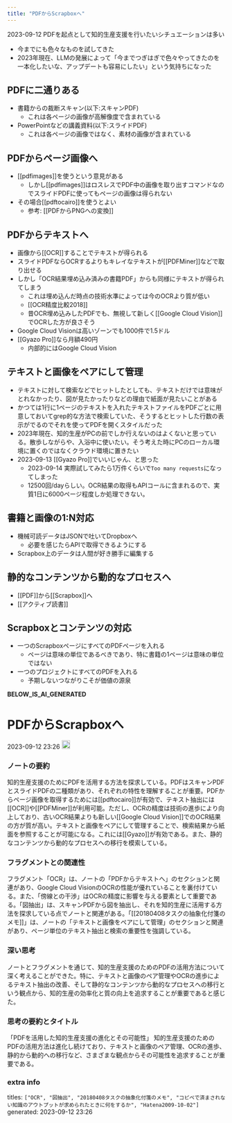 ```yaml
---
title: "PDFからScrapboxへ"
---
```


2023-09-12
PDFを起点として知的生産支援を行いたいシチュエーションは多い
- 今までにも色々なものを試してきた
- 2023年現在、LLMの発展によって「今までつぎはぎで色々やってきたのを一本化したいな、アップデートも容易にしたい」という気持ちになった

## PDFに二通りある
- 書籍からの裁断スキャン(以下:スキャンPDF)
    - これは各ページの画像が高解像度で含まれている
- PowerPointなどの講義資料(以下:スライドPDF)
    - これは各ページの画像ではなく、素材の画像が含まれている

## PDFからページ画像へ
- [[pdfimages]]を使うという意見がある
    - しかし[[pdfimages]]はロスレスでPDF中の画像を取り出すコマンドなのでスライドPDFに使ってもページの画像は得られない
- その場合[[pdftocairo]]を使うとよい
    - 参考: [[PDFからPNGへの変換]]

## PDFからテキストへ
- 画像から[[OCR]]することでテキストが得られる
- スライドPDFならOCRするよりもキレイなテキストが[[PDFMiner]]などで取り出せる
- しかし「OCR結果埋め込み済みの書籍PDF」からも同様にテキストが得られてしまう
    - これは埋め込んだ時点の技術水準によっては今のOCRより質が低い
    - [[OCR精度比較2018]]
    - 昔OCR埋め込みしたPDFでも、無視して新しく[[Google Cloud Vision]]でOCRした方が良さそう
- Google Cloud Visionは高いゾーンでも1000件で1.5ドル
- [[Gyazo Pro]]なら月額490円
    - 内部的にはGoogle Cloud Vision

## テキストと画像をペアにして管理
- テキストに対して検索などでヒットしたとしても、テキストだけでは意味がとれなかったり、図が見たかったりなどの理由で紙面が見たいことがある
- かつては1行に1ページのテキストを入れたテキストファイルをPDFごとに用意しておいてgrep的な方法で検索していた、そうするとヒットした行数の表示がでるのでそれを使ってPDFを開くスタイルだった
- 2023年現在、知的生産がPCの前でしか行えないのはよくないと思っている。散歩しながらや、入浴中に使いたい。そう考えた時にPCのローカル環境に置くのではなくクラウド環境に置きたい
- 2023-09-13 [[Gyazo Pro]]でいいじゃん、と思った
    - 2023-09-14 実際試してみたら1万件くらいで`Too many requests`になってしまった
    - 12500回/dayらしい。OCR結果の取得もAPIコールに含まれるので、実質1日に6000ページ程度しか処理できない。

## 書籍と画像の1:N対応
- 機械可読データはJSONで吐いてDropboxへ
    - 必要を感じたらAPIで取得できるようにする
- Scrapbox上のデータは人間が好き勝手に編集する

## 静的なコンテンツから動的なプロセスへ
- [[PDF]]から[[Scrapbox]]へ
- [[アクティブ読書]]

## Scrapboxとコンテンツの対応
- 一つのScrapboxページにすべてのPDFページを入れる
    - ページは意味の単位であるべきであり、特に書籍の1ページは意味の単位ではない
- 一つのプロジェクトにすべてのPDFを入れる
    - 予期しないつながりこそが価値の源泉


__BELOW_IS_AI_GENERATED__
# PDFからScrapboxへ
 2023-09-12 23:26 <img src='https://scrapbox.io/api/pages/nishio/omni/icon' alt='omni.icon' height="19.5"/>
### ノートの要約
知的生産支援のためにPDFを活用する方法を探求している。PDFはスキャンPDFとスライドPDFの二種類があり、それぞれの特性を理解することが重要。PDFからページ画像を取得するためには[[pdftocairo]]が有効で、テキスト抽出には[[OCR]]や[[PDFMiner]]が利用可能。ただし、OCRの精度は技術の進歩により向上しており、古いOCR結果よりも新しい[[Google Cloud Vision]]でのOCR結果の方が質が高い。テキストと画像をペアにして管理することで、検索結果から紙面を参照することが可能になる。これには[[Gyazo]]が有効である。また、静的なコンテンツから動的なプロセスへの移行を模索している。

### フラグメントとの関連性
フラグメント「OCR」は、ノートの「PDFからテキストへ」のセクションと関連があり、Google Cloud VisionのOCRの性能が優れていることを裏付けている。また、「傍線との干渉」はOCRの精度に影響を与える要素として重要である。「図抽出」は、スキャンPDFから図を抽出し、それを知的生産に活用する方法を探求している点でノートと関連がある。「[[20180408タスクの抽象化付箋のメモ]]」は、ノートの「テキストと画像をペアにして管理」のセクションと関連があり、ページ単位のテキスト抽出と検索の重要性を強調している。

### 深い思考
ノートとフラグメントを通じて、知的生産支援のためのPDFの活用方法について深く考えることができた。特に、テキストと画像のペア管理やOCRの進歩によるテキスト抽出の改善、そして静的なコンテンツから動的なプロセスへの移行という観点から、知的生産の効率化と質の向上を追求することが重要であると感じた。

### 思考の要約とタイトル
「PDFを活用した知的生産支援の進化とその可能性」
知的生産支援のためのPDFの活用方法は進化し続けており、テキストと画像のペア管理、OCRの進歩、静的から動的への移行など、さまざまな観点からその可能性を追求することが重要である。

### extra info
titles: `["OCR", "図抽出", "20180408タスクの抽象化付箋のメモ", "コピペで済まされない知識のアウトプットが求められたときに何をするか", "Hatena2009-10-02"]`
generated: 2023-09-12 23:26